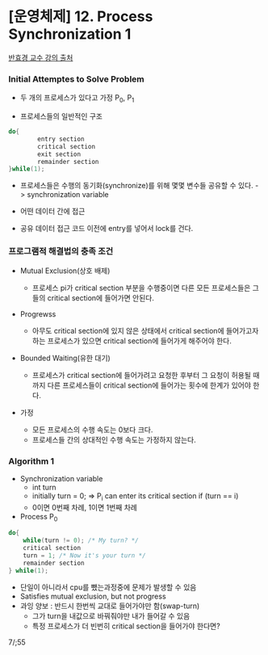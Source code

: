 # [운영체제] 12. Process Synchronization 1

[반효경 교수 강의 출처](https://core.ewha.ac.kr/assets/publish/C0101020140404144354492628)

### Initial Attemptes to Solve Problem

- 두 개의 프로세스가 있다고 가정 P<sub>0</sub>, P<sub>1</sub>

- 프로세스들의 일반적인 구조

```java
do{
    	entry section
        critical section
        exit section
        remainder section
}while(1);
```

- 프로세스들은 수행의 동기화(synchronize)를 위해 몇몇 변수들 공유할 수 있다. -> synchronization variable

- 어떤 데이터 간에 접근
- 공유 데이터 접근 코드 이전에 entry를 넣어서 lock를 건다.

### 프로그램적 해결법의 충족 조건

- Mutual Exclusion(상호 배제)
  - 프로세스 pi가 critical section 부분을 수행중이면 다른 모든 프로세스들은 그들의 critical section에 들어가면 안된다.
- Progrewss
  - 아무도 critical section에 있지 않은 상태에서 critical section에 들어가고자 하는 프로세스가 있으면 critical section에 들어가게 해주어야 한다.
- Bounded Waiting(유한 대기)
  - 프로세스가 critical section에 들어가려고 요청한 후부터 그 요청이 허용될 때까지 다른 프로세스들이 critical section에 들어가는 횟수에 한계가 있어야 한다.

- 가정
  - 모든 프로세스의 수행 속도는 0보다 크다.
  - 프로세스들 간의 상대적인 수행 속도는 가정하지 않는다.

### Algorithm 1

- Synchronization variable
  - int turn
  - initially turn = 0; => P<sub>i</sub> can enter its critical section if (turn == i)
  - 0이면 0번째 차례, 1이면 1번째 차례
- Process P<sub>0</sub>

```java
do{
	while(turn != 0); /* My turn? */
    critical section
    turn = 1; /* Now it's your turn */
    remainder section
} while(1);
```

- 단일이 아니라서 cpu를 뺐는과정중에 문제가 발생할 수 있음
- Satisfies mutual exclusion, but not progress 
- 과잉 양보 : 반드시 한번씩 교대로 들어가야만 함(swap-turn)
  - 그가 turn을 내값으로 바꿔줘야만 내가 들어갈 수 있음
  - 특정 프로세스가 더 빈번히 critical section을 들어가야 한다면?

7/;55